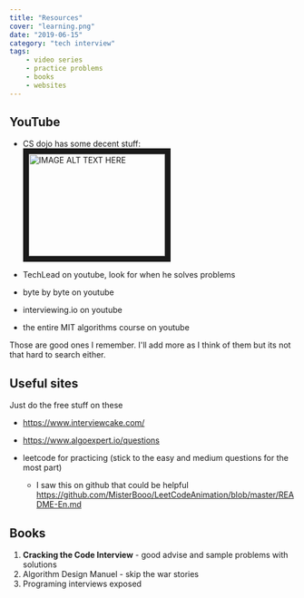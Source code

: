 ```yaml
---
title: "Resources"
cover: "learning.png"
date: "2019-06-15"
category: "tech interview"
tags:
    - video series
    - practice problems
    - books
    - websites
---
```


## YouTube

- CS dojo has some decent stuff:
<br/><a href="https://www.youtube.com/watch?v=qli-JCrSwuk&list=PLBZBJbE_rGRVnpitdvpdY9952IsKMDuev" target="_blank"><img src="https://img.youtube.com/vi/qli-JCrSwuk/default.jpg"
alt="IMAGE ALT TEXT HERE" width="240" height="180" border="10" /></a>


- TechLead on youtube, look for when he solves problems
- byte by byte on youtube
- interviewing.io on youtube
- the entire MIT algorithms course on youtube

Those are good ones I remember. I'll add more as I think of them but its not that hard to search either.

## Useful sites
Just do the free stuff on these 
- https://www.interviewcake.com/
- https://www.algoexpert.io/questions

- leetcode for practicing (stick to the easy and medium questions for the most part)
    - I saw this on github that could be helpful https://github.com/MisterBooo/LeetCodeAnimation/blob/master/README-En.md

## Books

1.  **Cracking the Code Interview** - good advise and sample problems with solutions
2.  Algorithm Design Manuel - skip the war stories
3.  Programing interviews exposed

